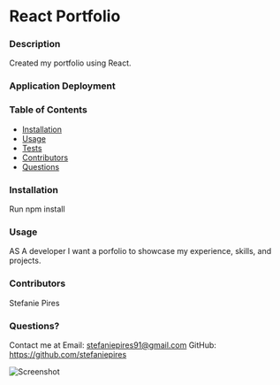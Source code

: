 # React Portfolio
  
    
  ### Description
  Created my portfolio using React. 

### Application Deployment

  
  ### Table of Contents 
  - [Installation](#installation)
  - [Usage](#usage)
  - [Tests](#tests)
  - [Contributors](#contributors)
  - [Questions](#questions)

  ### Installation
  Run npm install
  
  ### Usage
 AS A developer I want a porfolio to showcase my experience, skills, and projects. 


  ### Contributors
  Stefanie Pires

  ### Questions?
  Contact me at 
  Email: stefaniepires91@gmail.com
  GitHub: https://github.com/stefaniepires
  
  ![Screenshot](./src/assets/screen.gif)